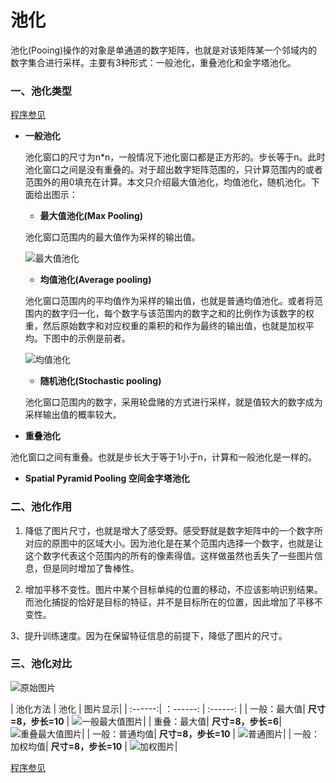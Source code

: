 # 池化

池化(Pooing)操作的对象是单通道的数字矩阵，也就是对该矩阵某一个邻域内的数字集合进行采样。主要有3种形式：一般池化，重叠池化和金字塔池化。 

### 一、池化类型

[程序参见](https://github.com/Anfany/Machine-Learning-for-Beginner-by-Python3/blob/master/CNN/Pooling/pooling.py)

* **一般池化**
   
  池化窗口的尺寸为n\*n，一般情况下池化窗口都是正方形的。步长等于n。此时池化窗口之间是没有重叠的。对于超出数字矩阵范围的，只计算范围内的或者范围外的用0填充在计算。本文只介绍最大值池化，均值池化，随机池化。下面给出图示：

  + **最大值池化(Max Pooling)**
  
  池化窗口范围内的最大值作为采样的输出值。
  
  ![最大值池化](https://github.com/Anfany/Machine-Learning-for-Beginner-by-Python3/blob/master/CNN/Pooling/max_pool.png)
  
  + **均值池化(Average pooling)**
  
  池化窗口范围内的平均值作为采样的输出值，也就是普通均值池化。或者将范围内的数字归一化，每个数字与该范围内的数字之和的比例作为该数字的权重，然后原始数字和对应权重的乘积的和作为最终的输出值，也就是加权平均。下图中的示例是前者。
  
  ![均值池化](https://github.com/Anfany/Machine-Learning-for-Beginner-by-Python3/blob/master/CNN/Pooling/mean_pool.png)
  
  + **随机池化(Stochastic pooling)**
  
  池化窗口范围内的数字，采用轮盘赌的方式进行采样，就是值较大的数字成为采样输出值的概率较大。 
  
  
* **重叠池化**  

 池化窗口之间有重叠。也就是步长大于等于1小于n，计算和一般池化是一样的。

* **Spatial Pyramid Pooling 空间金字塔池化**  

  
  
  
### 二、池化作用

   1. 降低了图片尺寸，也就是增大了感受野。感受野就是数字矩阵中的一个数字所对应的原图中的区域大小。因为池化是在某个范围内选择一个数字，也就是让这个数字代表这个范围内的所有的像素得值。这样做虽然也丢失了一些图片信息，但是同时增加了鲁棒性。
   
   2. 增加平移不变性。图片中某个目标单纯的位置的移动，不应该影响识别结果。而池化捕捉的恰好是目标的特征，并不是目标所在的位置，因此增加了平移不变性。
   
   3、提升训练速度。因为在保留特征信息的前提下，降低了图片的尺寸。

### 三、池化对比


![原始图片](https://github.com/Anfany/Machine-Learning-for-Beginner-by-Python3/blob/master/CNN/Pooling/lena.jpg)


| 池化方法 | 池化 | 图片显示| 
| :------:| ：------: | :------: |
| 一般：最大值| **尺寸=8，步长=10** | ![一般最大值图片](https://github.com/Anfany/Machine-Learning-for-Beginner-by-Python3/blob/master/CNN/Pooling/max_normal.png)|
| 重叠：最大值| **尺寸=8，步长=6**| ![重叠最大值图片](https://github.com/Anfany/Machine-Learning-for-Beginner-by-Python3/blob/master/CNN/Pooling/max.png)|
| 一般：普通均值| **尺寸=8，步长=10** | ![普通图片](https://github.com/Anfany/Machine-Learning-for-Beginner-by-Python3/blob/master/CNN/Pooling/mean_normal.png)|
| 一般：加权均值| **尺寸=8，步长=10** | ![加权图片](https://github.com/Anfany/Machine-Learning-for-Beginner-by-Python3/blob/master/CNN/Pooling/mean_weight.png)| 

  
[程序参见](https://github.com/Anfany/Machine-Learning-for-Beginner-by-Python3/blob/master/CNN/Pooling/pooling_fig.py)



